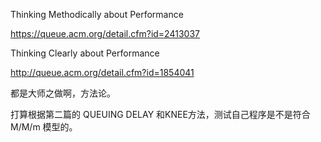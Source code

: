 Thinking Methodically about Performance

https://queue.acm.org/detail.cfm?id=2413037



Thinking Clearly about Performance

http://queue.acm.org/detail.cfm?id=1854041





都是大师之做啊，方法论。



打算根据第二篇的 QUEUING DELAY 和KNEE方法，测试自己程序是不是符合 M/M/m 模型的。
